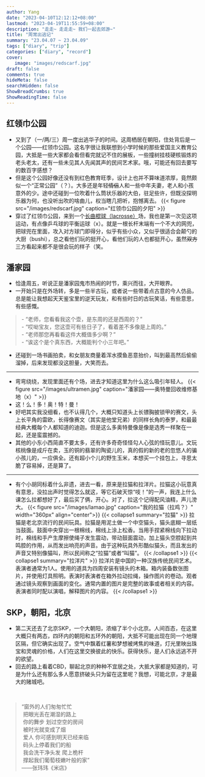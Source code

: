 ```yaml
---
author: Yang
date: "2023-04-10T12:12:12+08:00"
lastmod: "2023-04-19T11:55:59+08:00"
description: "走走~ 走走走~ 我们一起去郊游~"
title: "周常出逃记"
summary: "23.04.07 ~ 23.04.09"
tags: ["diary", "trip"]
categories: ["diary", "record"]
cover: 
   image: "images/redscarf.jpg"
draft: false
comments: true
hideMeta: false
searchHidden: false
ShowBreadCrumbs: true
ShowReadingTime: false
---
```


## 红领巾公园

- 又到了（一/两/三）周一度出逃华子的时间。这周栖居在朝阳，住处背后是一个公园——红领巾公园。这名字很让我联想到小学时候的那些爱国主义教育公园，大抵是一些大家都会看但看完就记不住的展板，一些撞树挂枝硬核锻炼的老头老太，还有一些未见其人先闻其声的民间艺术家。哦，可能还有回去要写的数百字感想？
- 但是这个公园好像还没有到红色教育旺季，设计上也并不算味道浓厚，竟然颇似一个“正常公园”（？）。大多还是年轻<del>情侣</del>人和一些中年夫妻，老人和小孩意外的少。途中还碰到一位吹着什么筒状乐器的大伯，驻足些许，但既没探明乐器为何，也没听出吹的啥曲儿，权当瞎几把听，抱憾离去。
    {{< figure src="/images/redscarf.jpg" caption="红领巾公园的夕阳" >}}
- 穿过了红领巾公园，来到一个[长曲棍球（lacrosse）](https://www.zhihu.com/question/418104095)场，我也是第一次见这项运动，有点像乒乓球的平衡运球（x）。就是一根长杆末端有一个不大的网兜，把球兜在里面，攻入对方球门即得分，似乎有些小众，又似乎很适合会颠勺的大厨（bushi），总之看他们玩的挺开心，看他们玩的人也都挺开心，虽然<del>双方</del>三方看起来都不是很会玩的样子（笑。

## 潘家园

- 恰逢周五，听说正是潘家园鬼市热闹的时节，乘兴而往，大开眼界。
- 一开始只是在外场转，多是一些半古玩，或者说一些带着点古意的今人仿品，总是能让我想起天天鉴宝里的逆天玩友，和有些时日的古玩笑话，有些意思，有些感慨。

>\- “老师，您看看我这个壶，是东周的还是西周的？”  
>\- “哎呦宝友，您这壶可有些日子了，看着差不多像是上周的。”  
>\- “老师那您再看看这件大概值多少啊？”  
>\- “诶这个是个真东西，大概能判个小三年吧。”

- 还碰到一场书画拍卖，和女朋友商量着浑水摸鱼恶意抬价，叫到最高然后偷偷溜掉，后来发现都没这胆量，大笑而去。

---

- 弯弯绕绕，发现里面还有个场，进去才知道这里为什么这么吸引年轻人。
    {{< figure src="/images/ultramen.jpg" caption="潘家园——奥特曼回收维修基地（x）" >}}
- 这！么！多！奥！特！曼！
- 好吧其实我没细看，也不认得几个，大概只知道头上长镖胸披锁甲的赛文，头上长平角的雷欧，长得像赛文（其实是他堂兄弟）的同样长角的泰罗，和最最经典大概每个人都知道的迪迦。但是这么多奥特曼像是像是选秀一样聚在一起，还是蛮震撼的。
- 其他的小东小西简直不要太多，还有许多奇奇怪怪勾人心弦的怪玩意儿。文玩核桃像是成斤在卖，玉的铜的翡翠的陶瓷儿的，真的假的新的老的忽悠人的骗小孩儿的，一应俱全。还有超小个儿的野生玉米，本想买一个挂包上，寻思太脆了容易掉，还是算了。

---

- 有个小胡同标着什么非遗，进去一看，原来是拉猫和拉洋片。拉猫这小玩意真有意思，没拉出声时觉得怎么就这，等它石破天惊“吱！”的一声，我连上什么课怎么拉都想好了，最后买了俩，开心。对了，拉这个记得配风油精，声儿滂大。
    {{< figure src="/images/lamao.jpg" caption="我的拉猫（拉鸡？）" width="360px" align="center">}}
    {{< collapse1 summary="拉猫" >}}
拉猫是老北京流行的民间玩具。拉猫是用泥土做一个中空猫头，猫头底糊一层纸当鼓面。鼓面中央穿出一根棉线，棉线上涂上松香。当用手捏紧棉线向下拉动时，棉线和手产生摩擦使绳子发生震动，带动鼓面震动，加上猫头空腔起到共鸣腔的作用，从而发出响亮的声音。由于这种玩具外形酷似猫头，而且发出的声音又特别像猫叫，所以民间称之“拉猫”或者“叫猫”。
    {{< /collapse1 >}}
    {{< collapse1 summary="拉洋片" >}}
拉洋片是中国的一种汉族传统民间艺术。表演者通常为1人。使用的道具为四周安装有镜头的木箱。箱内装备数张图片，并使用灯具照明。表演时表演者在箱外拉动拉绳，操作图片的卷动。观者通过镜头观察到画面的变化。通常内置的图片是完整的故事或者相关的内容。表演者同时配以演唱，解释图片的内容。
    {{< /collapse1 >}}

## SKP，朝阳，北京

- 第二天还去了北京SKP，一个大朝阳，浓缩了半个小北京。人间百态，在这里大概只有两态，四环内的朝阳和五环外的朝阳，大抵不可能出现在同一个地理区隔，但它确实出现了。空气中飘着红薯和梦想被烤焦的味道，灯光里映出珠宝和灵魂的价格，人们在这里交换彼此的快乐。获得快乐，是人们永远逃不开的欲望。
- 回去的路上看着CBD，聊起北京的种种不宜居之处，大抵大家都是知道的，可是为什么还有那么多人愿意挤破头只为留在这里呢？我想，可能北京，才是最大的赌城吧。

<br>

> “窗外的人们匆匆忙忙  
> &nbsp;把眼光丢在潮湿的路上  
> &nbsp;你的舞步 划过空空的房间  
> &nbsp;被时光就变成了烟  
> &nbsp;爱人 你可感到明天已经来临  
> &nbsp;码头上停着我们的船  
> &nbsp;我会洗干净头发 爬上桅杆  
> &nbsp;撑起我们葡萄枝嫩叶般的家”  
> ——张玮玮《米店》
